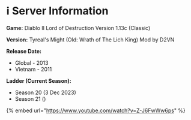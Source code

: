 # ℹ️ Server Information

**Game:** Diablo II Lord of Destruction Version 1.13c (Classic)

**Version:** Tyreal's Might (Old: Wrath of The Lich King) Mod by D2VN

**Release Date:**

* Global - 2013
* Vietnam - 2011

**Ladder (Current Season):**

* Season 20 (3 Dec 2023)
* Season 21 ()

{% embed url="https://www.youtube.com/watch?v=Z-J6FwWw6ps" %}

<figure><img src="https://www.youtube.com/watch?v=Z-J6FwWw6ps" alt=""><figcaption></figcaption></figure>